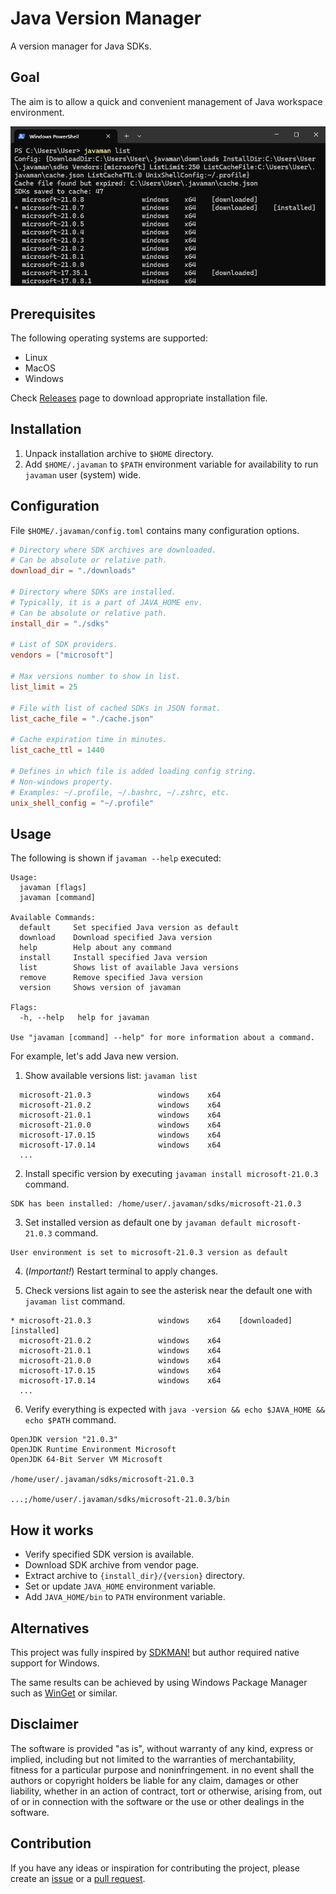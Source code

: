 # Java Version Manager

A version manager for Java SDKs.

## Goal

The aim is to allow a quick and convenient management of Java workspace environment.

![image](docs/list.png "List of versions")

## Prerequisites

The following operating systems are supported:

- Linux
- MacOS
- Windows

Check [Releases](https://github.com/rpanchyk/javaman/releases) page to download appropriate installation file.

## Installation

1. Unpack installation archive to `$HOME` directory.
2. Add `$HOME/.javaman` to `$PATH` environment variable for availability to run `javaman` user (system) wide.

## Configuration

File `$HOME/.javaman/config.toml` contains many configuration options.

```toml
# Directory where SDK archives are downloaded.
# Can be absolute or relative path.
download_dir = "./downloads"

# Directory where SDKs are installed.
# Typically, it is a part of JAVA_HOME env.
# Can be absolute or relative path.
install_dir = "./sdks"

# List of SDK providers.
vendors = ["microsoft"]

# Max versions number to show in list.
list_limit = 25

# File with list of cached SDKs in JSON format.
list_cache_file = "./cache.json"

# Cache expiration time in minutes.
list_cache_ttl = 1440

# Defines in which file is added loading config string.
# Non-windows property.
# Examples: ~/.profile, ~/.bashrc, ~/.zshrc, etc.
unix_shell_config = "~/.profile"
```

## Usage

The following is shown if `javaman --help` executed:

```
Usage:
  javaman [flags]
  javaman [command]

Available Commands:
  default     Set specified Java version as default
  download    Download specified Java version
  help        Help about any command
  install     Install specified Java version
  list        Shows list of available Java versions
  remove      Remove specified Java version
  version     Shows version of javaman

Flags:
  -h, --help   help for javaman

Use "javaman [command] --help" for more information about a command.
```

For example, let's add Java new version.

1. Show available versions list: `javaman list`

```
  microsoft-21.0.3               windows    x64                    
  microsoft-21.0.2               windows    x64                    
  microsoft-21.0.1               windows    x64                    
  microsoft-21.0.0               windows    x64                    
  microsoft-17.0.15              windows    x64                    
  microsoft-17.0.14              windows    x64                    
  ...
```

2. Install specific version by executing `javaman install microsoft-21.0.3` command.

```
SDK has been installed: /home/user/.javaman/sdks/microsoft-21.0.3
```

3. Set installed version as default one by `javaman default microsoft-21.0.3` command.

```
User environment is set to microsoft-21.0.3 version as default
```

4. (_Important!_) Restart terminal to apply changes.

5. Check versions list again to see the asterisk near the default one with `javaman list` command.

```
* microsoft-21.0.3               windows    x64    [downloaded]    [installed]
  microsoft-21.0.2               windows    x64                    
  microsoft-21.0.1               windows    x64                    
  microsoft-21.0.0               windows    x64                    
  microsoft-17.0.15              windows    x64                    
  microsoft-17.0.14              windows    x64                    
  ...
```

6. Verify everything is expected with `java -version && echo $JAVA_HOME && echo $PATH` command.

```
OpenJDK version "21.0.3"
OpenJDK Runtime Environment Microsoft
OpenJDK 64-Bit Server VM Microsoft

/home/user/.javaman/sdks/microsoft-21.0.3

...;/home/user/.javaman/sdks/microsoft-21.0.3/bin
```

## How it works

- Verify specified SDK version is available.
- Download SDK archive from vendor page.
- Extract archive to `{install_dir}/{version}` directory.
- Set or update `JAVA_HOME` environment variable.
- Add `JAVA_HOME/bin` to `PATH` environment variable.

## Alternatives

This project was fully inspired by [SDKMAN!](https://sdkman.io) but author required native support for Windows.

The same results can be achieved by using Windows Package Manager
such as [WinGet](https://github.com/microsoft/winget-cli) or similar.

## Disclaimer

The software is provided "as is", without warranty of any kind, express or
implied, including but not limited to the warranties of merchantability,
fitness for a particular purpose and noninfringement. in no event shall the
authors or copyright holders be liable for any claim, damages or other
liability, whether in an action of contract, tort or otherwise, arising from,
out of or in connection with the software or the use or other dealings in the
software.

## Contribution

If you have any ideas or inspiration for contributing the project,
please create an [issue](https://github.com/rpanchyk/javaman/issues/new)
or a [pull request](https://github.com/rpanchyk/javaman/pulls).

